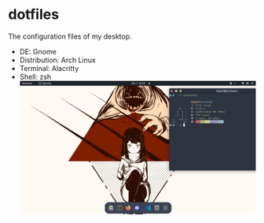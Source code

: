 # dotfiles
The configuration files of my desktop.
<br />
- DE: Gnome
- Distribution: Arch Linux
- Terminal: Alacritty
- Shell: zsh
![Screenshot](screenshot.png "Desktop Screenshot")
